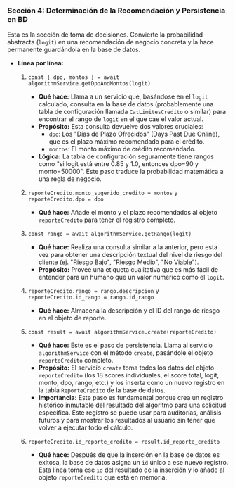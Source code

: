 ### Sección 4: Determinación de la Recomendación y Persistencia en BD

Esta es la sección de toma de decisiones. Convierte la probabilidad abstracta (`logit`) en una recomendación de negocio concreta y la hace permanente guardándola en la base de datos.

*   **Línea por línea:**
    1.  `const { dpo, montos } = await algorithmService.getDpoAndMontos(logit)`
        *   **Qué hace:** Llama a un servicio que, basándose en el `logit` calculado, consulta en la base de datos (probablemente una tabla de configuración llamada `CatLimitesCredito` o similar) para encontrar el rango de `logit` en el que cae el valor actual.
        *   **Propósito:** Esta consulta devuelve dos valores cruciales:
            *   `dpo`: Los "Días de Plazo Ofrecidos" (Days Past Due Online), que es el plazo máximo recomendado para el crédito.
            *   `montos`: El monto máximo de crédito recomendado.
        *   **Lógica:** La tabla de configuración seguramente tiene rangos como "si logit está entre 0.85 y 1.0, entonces dpo=90 y monto=50000". Este paso traduce la probabilidad matemática a una regla de negocio.

    2.  `reporteCredito.monto_sugerido_credito = montos` y `reporteCredito.dpo = dpo`
        *   **Qué hace:** Añade el monto y el plazo recomendados al objeto `reporteCredito` para tener el registro completo.

    3.  `const rango = await algorithmService.getRango(logit)`
        *   **Qué hace:** Realiza una consulta similar a la anterior, pero esta vez para obtener una descripción textual del nivel de riesgo del cliente (ej. "Riesgo Bajo", "Riesgo Medio", "No Viable").
        *   **Propósito:** Provee una etiqueta cualitativa que es más fácil de entender para un humano que un valor numérico como el `logit`.

    4.  `reporteCredito.rango = rango.descripcion` y `reporteCredito.id_rango = rango.id_rango`
        *   **Qué hace:** Almacena la descripción y el ID del rango de riesgo en el objeto de reporte.

    5.  `const result = await algorithmService.create(reporteCredito)`
        *   **Qué hace:** Este es el paso de persistencia. Llama al servicio `algorithmService` con el método `create`, pasándole el objeto `reporteCredito` completo.
        *   **Propósito:** El servicio `create` toma todos los datos del objeto `reporteCredito` (los 18 scores individuales, el score total, logit, monto, dpo, rango, etc.) y los inserta como un nuevo registro en la tabla `ReporteCredito` de la base de datos.
        *   **Importancia:** Este paso es fundamental porque crea un registro histórico inmutable del resultado del algoritmo para una solicitud específica. Este registro se puede usar para auditorías, análisis futuros y para mostrar los resultados al usuario sin tener que volver a ejecutar todo el cálculo.

    6.  `reporteCredito.id_reporte_credito = result.id_reporte_credito`
        *   **Qué hace:** Después de que la inserción en la base de datos es exitosa, la base de datos asigna un `id` único a ese nuevo registro. Esta línea toma ese `id` del resultado de la inserción y lo añade al objeto `reporteCredito` que está en memoria. 